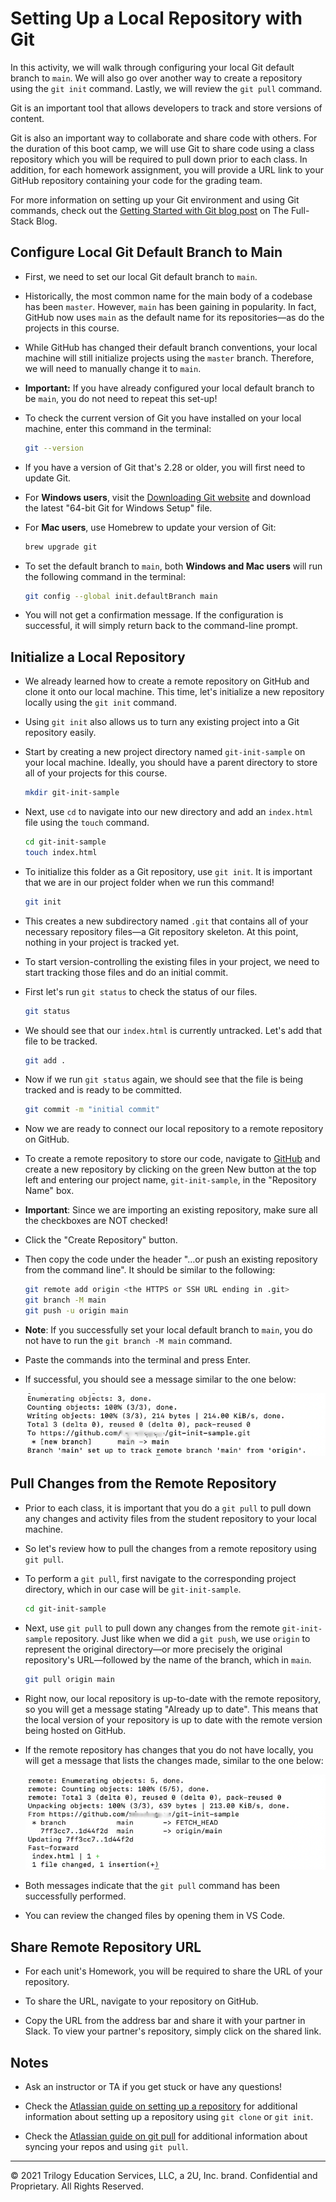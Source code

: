 # Setting Up a Local Repository with Git 

In this activity, we will walk through configuring your local Git default branch to `main`. We will also go over another way to create a repository using the `git init` command. Lastly, we will review the `git pull` command.

Git is an important tool that allows developers to track and store versions of content.

Git is also an important way to collaborate and share code with others. For the duration of this boot camp, we will use Git to share code using a class repository which you will be required to pull down prior to each class. In addition, for each homework assignment, you will provide a URL link to your GitHub repository containing your code for the grading team. 

For more information on setting up your Git environment and using Git commands, check out the [Getting Started with Git blog post](https://coding-boot-camp.github.io/full-stack/git/getting-started-with-git) on The Full-Stack Blog.

## Configure Local Git Default Branch to Main

* First, we need to set our local Git default branch to `main`.

* Historically, the most common name for the main body of a codebase has been `master`. However, `main` has been gaining in popularity. In fact, GitHub now uses `main` as the default name for its repositories&mdash;as do the projects in this course. 

* While GitHub has changed their default branch conventions, your local machine will still initialize projects using the `master` branch. Therefore, we will need to manually change it to `main`.

* **Important:** If you have already configured your local default branch to be `main`, you do not need to repeat this set-up!

* To check the current version of Git you have installed on your local machine, enter this command in the terminal:

  ```bash
  git --version
  ```

* If you have a version of Git that's 2.28 or older, you will first need to update Git.

* For **Windows users**, visit the [Downloading Git website](https://git-scm.com/download/win) and download the latest "64-bit Git for Windows Setup" file.

* For **Mac users**, use Homebrew to update your version of Git:

  ```bash
  brew upgrade git
  ```

* To set the default branch to `main`, both **Windows and Mac users** will run the following command in the terminal:

  ```bash
  git config --global init.defaultBranch main
  ```

* You will not get a confirmation message. If the configuration is successful, it will simply return back to the command-line prompt.

## Initialize a Local Repository

* We already learned how to create a remote repository on GitHub and clone it onto our local machine. This time, let's initialize a new repository locally using the `git init` command.

* Using `git init` also allows us to turn any existing project into a Git repository easily.

* Start by creating a new project directory named `git-init-sample` on your local machine. Ideally, you should have a parent directory to store all of your projects for this course.

  ```bash
  mkdir git-init-sample
  ```

* Next, use `cd` to navigate into our new directory and add an `index.html` file using the `touch` command.

  ```bash
  cd git-init-sample
  touch index.html
  ```

* To initialize this folder as a Git repository, use `git init`. It is important that we are in our project folder when we run this command!

  ```bash
  git init
  ```

* This creates a new subdirectory named `.git` that contains all of your necessary repository files&mdash;a Git repository skeleton. At this point, nothing in your project is tracked yet.  

* To start version-controlling the existing files in your project, we need to start tracking those files and do an initial commit.

* First let's run `git status` to check the status of our files.

  ```bash
  git status
  ```

* We should see that our `index.html` is currently untracked. Let's add that file to be tracked.

  ```bash
  git add .
  ```

* Now if we run `git status` again, we should see that the file is being tracked and is ready to be committed.

  ```bash
  git commit -m "initial commit"
  ```

* Now we are ready to connect our local repository to a remote repository on GitHub.

* To create a remote repository to store our code, navigate to [GitHub](https://github.com/) and create a new repository by clicking on the green New button at the top left and entering our project name, `git-init-sample`, in the "Repository Name" box. 

* **Important**: Since we are importing an existing repository, make sure all the checkboxes are NOT checked!

* Click the "Create Repository" button. 

* Then copy the code under the header "…or push an existing repository from the command line". It should be similar to the following:

  ```bash
  git remote add origin <the HTTPS or SSH URL ending in .git>
  git branch -M main
  git push -u origin main
  ```
  

* **Note**: If you successfully set your local default branch to `main`, you do not have to run the `git branch -M main` command.

* Paste the commands into the terminal and press Enter.

* If successful, you should see a message similar to the one below:

  ![A message indicating that the project directory has been successfully imported](./assets/image-8.png)

## Pull Changes from the Remote Repository

* Prior to each class, it is important that you do a `git pull` to pull down any changes and activity files from the student repository to your local machine. 

* So let's review how to pull the changes from a remote repository using `git pull`.

* To perform a `git pull`, first navigate to the corresponding project directory, which in our case will be `git-init-sample`.

  ```bash
  cd git-init-sample
  ```

* Next, use `git pull` to pull down any changes from the remote `git-init-sample` repository. Just like when we did a `git push`, we use `origin` to represent the original directory&mdash;or more precisely the original repository's URL&mdash;followed by the name of the branch, which in `main`.

  ```bash
  git pull origin main
  ```

* Right now, our local repository is up-to-date with the remote repository, so you will get a message stating "Already up to date". This means that the local version of your repository is up to date with the remote version being hosted on GitHub.

* If the remote repository has changes that you do not have locally, you will get a message that lists the changes made, similar to the one below:

  ![A message indicating that changes have been made from the remote repository](./assets/image-9.png)

* Both messages indicate that the `git pull` command has been successfully performed.

* You can review the changed files by opening them in VS Code.

## Share Remote Repository URL 

* For each unit's Homework, you will be required to share the URL of your repository. 

* To share the URL, navigate to your repository on GitHub.
  
* Copy the URL from the address bar and share it with your partner in Slack. To view your partner's repository, simply click on the shared link. 

## Notes

* Ask an instructor or TA if you get stuck or have any questions!

* Check the [Atlassian guide on setting up a repository](https://www.atlassian.com/git/tutorials/setting-up-a-repository) for additional information about setting up a repository using `git clone` or `git init`.

* Check the [Atlassian guide on git pull](https://www.atlassian.com/git/tutorials/setting-up-a-repository/git-config) for additional information about syncing your repos and using `git pull`.

---
© 2021 Trilogy Education Services, LLC, a 2U, Inc. brand. Confidential and Proprietary. All Rights Reserved.
